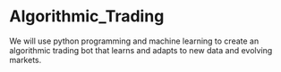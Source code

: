 # Algorithmic_Trading
We will use python programming and machine learning to create an algorithmic trading bot that learns and adapts to new data and evolving markets.
